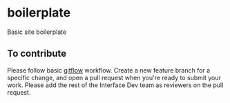 boilerplate
===========

Basic site boilerplate


## To contribute ##
Please follow basic [gitflow](https://www.atlassian.com/git/tutorials/comparing-workflows/gitflow-workflow) workflow. 
Create a new feature branch for a specific change, and open a pull request when you're ready to submit your work. Please add the rest of the Interface Dev team as reviewers on the pull request. 